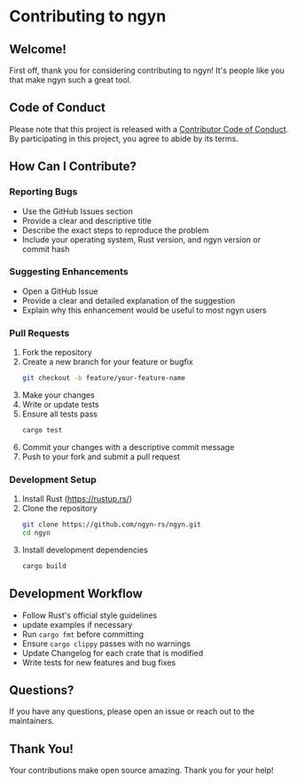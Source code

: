 # Contributing to ngyn

## Welcome!

First off, thank you for considering contributing to ngyn! It's people like you that make ngyn such a great tool.

## Code of Conduct

Please note that this project is released with a [Contributor Code of Conduct](CODE_OF_CONDUCT.md). By participating in this project, you agree to abide by its terms.

## How Can I Contribute?

### Reporting Bugs

- Use the GitHub Issues section
- Provide a clear and descriptive title
- Describe the exact steps to reproduce the problem
- Include your operating system, Rust version, and ngyn version or commit hash

### Suggesting Enhancements

- Open a GitHub Issue
- Provide a clear and detailed explanation of the suggestion
- Explain why this enhancement would be useful to most ngyn users

### Pull Requests

1. Fork the repository
2. Create a new branch for your feature or bugfix
   ```bash
   git checkout -b feature/your-feature-name
   ```
3. Make your changes
4. Write or update tests
5. Ensure all tests pass
   ```bash
   cargo test
   ```
6. Commit your changes with a descriptive commit message
7. Push to your fork and submit a pull request

### Development Setup

1. Install Rust (https://rustup.rs/)
2. Clone the repository
   ```bash
   git clone https://github.com/ngyn-rs/ngyn.git
   cd ngyn
   ```
3. Install development dependencies
   ```bash
   cargo build
   ```

## Development Workflow

- Follow Rust's official style guidelines
- update examples if necessary
- Run `cargo fmt` before committing
- Ensure `cargo clippy` passes with no warnings
- Update Changelog for each crate that is modified
- Write tests for new features and bug fixes

## Questions?

If you have any questions, please open an issue or reach out to the maintainers.

## Thank You!

Your contributions make open source amazing. Thank you for your help!